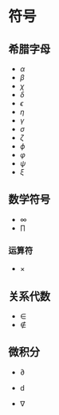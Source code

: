 # 符号

## 希腊字母

- $\alpha$
- $\beta$
- $\chi$
- $\delta$
- $\epsilon$
- $\eta$
- $\gamma$
- $\sigma$
- $\zeta$
- $\phi$
- $\varphi$
- $\psi$
- $\xi$

## 数学符号

- $\infty$
- $\prod$

### 运算符

- $\times$

## 关系代数

- $\in$
- $\notin$

## 微积分

- $\partial$

- $\mathrm{d}$

- $\nabla$


